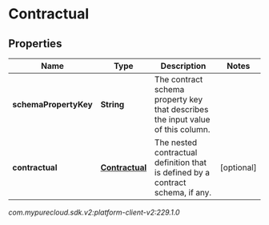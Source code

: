 # Contractual


## Properties

| Name | Type | Description | Notes |
| ------------ | ------------- | ------------- | ------------- |
| **schemaPropertyKey** | **String** | The contract schema property key that describes the input value of this column. |  |
| **contractual** | [**Contractual**](Contractual) | The nested contractual definition that is defined by a contract schema, if any. |  [optional] |




_com.mypurecloud.sdk.v2:platform-client-v2:229.1.0_
